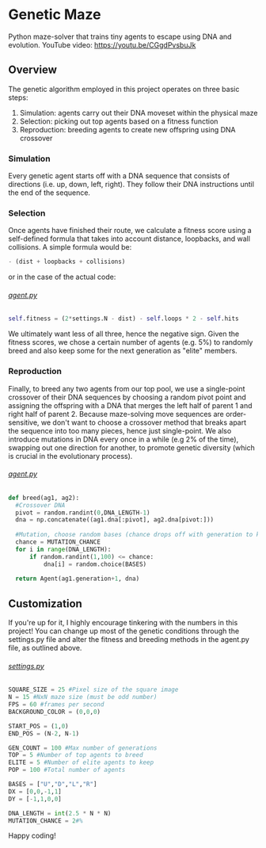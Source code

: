 # Genetic Maze
Python maze-solver that trains tiny agents to escape using DNA and evolution.
YouTube video: https://youtu.be/CGgdPvsbuJk

## Overview
The genetic algorithm employed in this project operates on three basic steps:
1. Simulation: agents carry out their DNA moveset within the physical maze
2. Selection: picking out top agents based on a fitness function
3. Reproduction: breeding agents to create new offspring using DNA crossover

### Simulation
Every genetic agent starts off with a DNA sequence that consists of directions (i.e. up, down, left, right). They follow their DNA instructions until the end of the sequence.

### Selection
Once agents have finished their route, we calculate a fitness score using a self-defined formula that takes into account distance, loopbacks, and wall collisions. A simple formula would be:
```python
- (dist + loopbacks + collisions)
```
or in the case of the actual code:
###### [agent.py](https://github.com/skylimitscience/GeneticMaze/blob/main/agent.py)
```python
self.fitness = (2*settings.N - dist) - self.loops * 2 - self.hits
```
We ultimately want less of all three, hence the negative sign. Given the fitness scores, we chose a certain number of agents (e.g. 5%) to randomly breed and also keep some for the next generation as "elite" members.

### Reproduction
Finally, to breed any two agents from our top pool, we use a single-point crossover of their DNA sequences by choosing a random pivot point and assigning the offspring with a DNA that merges the left half of parent 1 and right half of parent 2. Because maze-solving move sequences are order-sensitive, we don't want to choose a crossover method that breaks apart the sequence into too many pieces, hence just single-point. We also introduce mutations in DNA every once in a while (e.g 2% of the time), swapping out one direction for another, to promote genetic diversity (which is crucial in the evolutionary process).

###### [agent.py](https://github.com/skylimitscience/GeneticMaze/blob/main/agent.py)
```python
def breed(ag1, ag2):
  #Crossover DNA
  pivot = random.randint(0,DNA_LENGTH-1)
  dna = np.concatenate((ag1.dna[:pivot], ag2.dna[pivot:]))
  
  #Mutation, choose random bases (chance drops off with generation to keep genes more refined)
  chance = MUTATION_CHANCE
  for i in range(DNA_LENGTH):
      if random.randint(1,100) <= chance:
          dna[i] = random.choice(BASES) 
  
  return Agent(ag1.generation+1, dna)
```
## Customization
If you're up for it, I highly encourage tinkering with the numbers in this project! You can change up most of the genetic conditions through the settings.py file and alter the fitness and breeding methods in the agent.py file, as outlined above.

###### [settings.py](https://github.com/skylimitscience/GeneticMaze/blob/main/settings.py)
```python
SQUARE_SIZE = 25 #Pixel size of the square image
N = 15 #NxN maze size (must be odd number)
FPS = 60 #frames per second
BACKGROUND_COLOR = (0,0,0)

START_POS = (1,0)
END_POS = (N-2, N-1)

GEN_COUNT = 100 #Max number of generations
TOP = 5 #Number of top agents to breed
ELITE = 5 #Number of elite agents to keep
POP = 100 #Total number of agents

BASES = ["U","D","L","R"]
DX = [0,0,-1,1]
DY = [-1,1,0,0]

DNA_LENGTH = int(2.5 * N * N)
MUTATION_CHANCE = 2#%
```
Happy coding!
